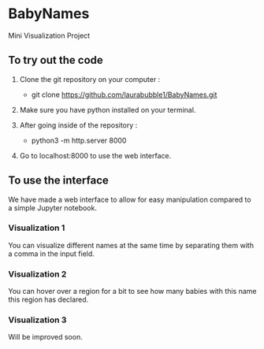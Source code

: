 # BabyNames
Mini Visualization Project

## To try out the code 

1. Clone the git repository on your computer : 
    - git clone https://github.com/laurabubble1/BabyNames.git

2. Make sure you have python installed on your terminal.

3. After going inside of the repository : 
    - python3 -m http.server 8000

4. Go to localhost:8000 to use the web interface.

## To use the interface

We have made a web interface to allow for easy manipulation compared to a simple Jupyter notebook.

### Visualization 1

You can visualize different names at the same time by separating them with a comma in the input field.

### Visualization 2

You can hover over a region for a bit to see how many babies with this name this region has declared.

### Visualization 3

Will be improved soon.
